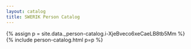```yaml
---
layout: catalog
title: SWERIK Person Catalog
---
```

{% assign p = site.data._person-catalog.i-XjeBveco6xeCaeLB8tb5Mm %}
{% include person-catalog.html p=p %}

